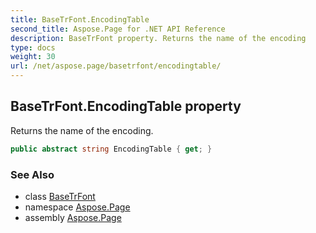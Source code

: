 ```yaml
---
title: BaseTrFont.EncodingTable
second_title: Aspose.Page for .NET API Reference
description: BaseTrFont property. Returns the name of the encoding
type: docs
weight: 30
url: /net/aspose.page/basetrfont/encodingtable/
---
```

## BaseTrFont.EncodingTable property

Returns the name of the encoding.

```csharp
public abstract string EncodingTable { get; }
```

### See Also

* class [BaseTrFont](../)
* namespace [Aspose.Page](../../basetrfont/)
* assembly [Aspose.Page](../../../)


